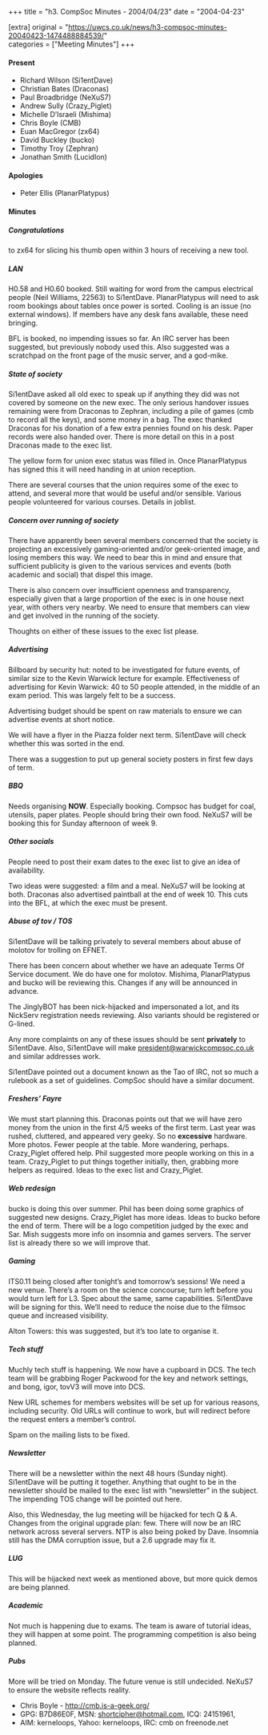 +++
title = "h3. CompSoc Minutes - 2004/04/23"
date = "2004-04-23"

[extra]
original = "https://uwcs.co.uk/news/h3-compsoc-minutes-20040423-1474488884539/"    
categories = ["Meeting Minutes"]
+++

#### Present

  - Richard Wilson (Si1entDave)
  - Christian Bates (Draconas)
  - Paul Broadbridge (NeXuS7)
  - Andrew Sully (Crazy\_Piglet)
  - Michelle D’Israeli (Mishima)
  - Chris Boyle (CMB)
  - Euan MacGregor (zx64)
  - David Buckley (bucko)
  - Timothy Troy (Zephran)
  - Jonathan Smith (LucidIon)

#### Apologies

  - Peter Ellis (PlanarPlatypus)

#### Minutes

##### Congratulations

to zx64 for slicing his thumb open within 3 hours of receiving a new tool.

##### LAN

H0.58 and H0.60 booked. Still waiting for word from the campus electrical people (Neil Williams, 22563) to Si1entDave. PlanarPlatypus will need to ask room bookings about tables once power is sorted. Cooling is an issue (no external windows). If members have any desk fans available, these need bringing.

BFL is booked, no impending issues so far. An IRC server has been suggested, but previously nobody used this. Also suggested was a scratchpad on the front page of the music server, and a god-mike.

##### State of society

Si1entDave asked all old exec to speak up if anything they did was not covered by someone on the new exec. The only serious handover issues remaining were from Draconas to Zephran, including a pile of games (cmb to record all the keys), and some money in a bag. The exec thanked Draconas for his donation of a few extra pennies found on his desk. Paper records were also handed over. There is more detail on this in a post Draconas made to the exec list.

The yellow form for union exec status was filled in. Once PlanarPlatypus has signed this it will need handing in at union reception.

There are several courses that the union requires some of the exec to attend, and several more that would be useful and/or sensible. Various people volunteered for various courses. Details in joblist.

##### Concern over running of society

There have apparently been several members concerned that the society is projecting an excessively gaming-oriented and/or geek-oriented image, and losing members this way. We need to bear this in mind and ensure that sufficient publicity is given to the various services and events (both academic and social) that dispel this image.

There is also concern over insufficient openness and transparency, especially given that a large proportion of the exec is in one house next year, with others very nearby. We need to ensure that members can view and get involved in the running of the society.

Thoughts on either of these issues to the exec list please.

##### Advertising

Billboard by security hut: noted to be investigated for future events, of similar size to the Kevin Warwick lecture for example. Effectiveness of advertising for Kevin Warwick: 40 to 50 people attended, in the middle of an exam period. This was largely felt to be a success.

Advertising budget should be spent on raw materials to ensure we can advertise events at short notice.

We will have a flyer in the Piazza folder next term. Si1entDave will check whether this was sorted in the end.

There was a suggestion to put up general society posters in first few days of term.

##### BBQ

Needs organising **NOW**. Especially booking. Compsoc has budget for coal, utensils, paper plates. People should bring their own food. NeXuS7 will be booking this for Sunday afternoon of week 9.

##### Other socials

People need to post their exam dates to the exec list to give an idea of availability.

Two ideas were suggested: a film and a meal. NeXuS7 will be looking at both. Draconas also advertised paintball at the end of week 10. This cuts into the BFL, at which the exec must be present.

##### Abuse of tov / TOS

Si1entDave will be talking privately to several members about abuse of molotov for trolling on EFNET.

There has been concern about whether we have an adequate Terms Of Service document. We do have one for molotov. Mishima, PlanarPlatypus and bucko will be reviewing this. Changes if any will be announced in advance.

The JinglyBOT has been nick-hijacked and impersonated a lot, and its NickServ registration needs reviewing. Also variants should be registered or G-lined.

Any more complaints on any of these issues should be sent **privately** to Si1entDave. Also, Si1entDave will make president@warwickcompsoc.co.uk and similar addresses work.

Si1entDave pointed out a document known as the Tao of IRC, not so much a rulebook as a set of guidelines. CompSoc should have a similar document.

##### Freshers’ Fayre

We must start planning this. Draconas points out that we will have zero money from the union in the first 4/5 weeks of the first term. Last year was rushed, cluttered, and appeared very geeky. So no **excessive** hardware. More photos. Fewer people at the table. More wandering, perhaps. Crazy\_Piglet offered help. Phil suggested more people working on this in a team. Crazy\_Piglet to put things together initially, then, grabbing more helpers as required. Ideas to the exec list and Crazy\_Piglet.

##### Web redesign

bucko is doing this over summer. Phil has been doing some graphics of suggested new designs. Crazy\_Piglet has more ideas. Ideas to bucko before the end of term. There will be a logo competition judged by the exec and Sar. Mish suggests more info on insomnia and games servers. The server list is already there so we will improve that.

##### Gaming

ITS0.11 being closed after tonight’s and tomorrow’s sessions\! We need a new venue. There’s a room on the science concourse; turn left before you would turn left for L3. Spec about the same, same capabilities. Si1entDave will be signing for this. We’ll need to reduce the noise due to the filmsoc queue and increased visibility.

Alton Towers: this was suggested, but it’s too late to organise it.

##### Tech stuff

Muchly tech stuff is happening. We now have a cupboard in DCS. The tech team will be grabbing Roger Packwood for the key and network settings, and bong, igor, tovV3 will move into DCS.

New URL schemes for members websites will be set up for various reasons, including security. Old URLs will continue to work, but will redirect before the request enters a member’s control.

Spam on the mailing lists to be fixed.

##### Newsletter

There will be a newsletter within the next 48 hours (Sunday night). Si1entDave will be putting it together. Anything that ought to be in the newsletter should be mailed to the exec list with “newsletter” in the subject. The impending TOS change will be pointed out here.

Also, this Wednesday, the lug meeting will be hijacked for tech Q & A. Changes from the original upgrade plan: few. There will now be an IRC network across several servers. NTP is also being poked by Dave. Insomnia still has the DMA corruption issue, but a 2.6 upgrade may fix it.

##### LUG

This will be hijacked next week as mentioned above, but more quick demos are being planned.

##### Academic

Not much is happening due to exams. The team is aware of tutorial ideas, they will happen at some point. The programming competition is also being planned.

##### Pubs

More will be tried on Monday. The future venue is still undecided. NeXuS7 to ensure the website reflects reality.

  - Chris Boyle - http://cmb.is-a-geek.org/
  - GPG: B7D86E0F, MSN: shortcipher@hotmail.com, ICQ: 24151961,
  - AIM: kerneloops, Yahoo: kerneloops, IRC: cmb on freenode.net
